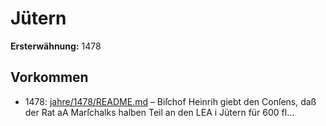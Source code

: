 # Jütern

**Ersterwähnung:** 1478

## Vorkommen
- 1478: [jahre/1478/README.md](../jahre/1478/README.md) – Biſchof Heinrih giebt den Conſens, daß der Rat
aA Marſchalks halben Teil an den LEA
i Jütern für 600 fl...
